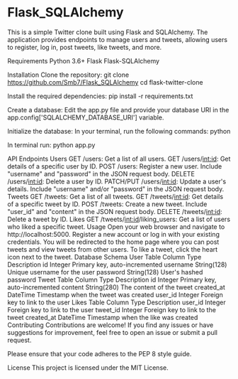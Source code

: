 # Flask_SQLAlchemy
This is a simple Twitter clone built using Flask and SQLAlchemy. The application provides endpoints to manage users and tweets, allowing users to register, log in, post tweets, like tweets, and more.

Requirements
Python 3.6+
Flask
Flask-SQLAlchemy

Installation
Clone the repository:
git clone https://github.com/Smb7/Flask_SQLAlchemy
cd flask-twitter-clone

Install the required dependencies:
pip install -r requirements.txt

Create a database:
Edit the app.py file and provide your database URI in the app.config['SQLALCHEMY_DATABASE_URI'] variable.

Initialize the database:
In your terminal, run the following commands:
python

In terminal run:
python app.py

API Endpoints
Users
GET /users: Get a list of all users.
GET /users/<int:id>: Get details of a specific user by ID.
POST /users: Register a new user. Include "username" and "password" in the JSON request body.
DELETE /users/<int:id>: Delete a user by ID.
PATCH/PUT /users/<int:id>: Update a user's details. Include "username" and/or "password" in the JSON request body.
Tweets
GET /tweets: Get a list of all tweets.
GET /tweets/<int:id>: Get details of a specific tweet by ID.
POST /tweets: Create a new tweet. Include "user_id" and "content" in the JSON request body.
DELETE /tweets/<int:id>: Delete a tweet by ID.
Likes
GET /tweets/<int:id>/liking_users: Get a list of users who liked a specific tweet.
Usage
Open your web browser and navigate to http://localhost:5000.
Register a new account or log in with your existing credentials.
You will be redirected to the home page where you can post tweets and view tweets from other users.
To like a tweet, click the heart icon next to the tweet.
Database Schema
User Table
Column	Type	Description
id	Integer	Primary key, auto-incremented
username	String(128)	Unique username for the user
password	String(128)	User's hashed password
Tweet Table
Column	Type	Description
id	Integer	Primary key, auto-incremented
content	String(280)	The content of the tweet
created_at	DateTime	Timestamp when the tweet was created
user_id	Integer	Foreign key to link to the user
Likes Table
Column	Type	Description
user_id	Integer	Foreign key to link to the user
tweet_id	Integer	Foreign key to link to the tweet
created_at	DateTime	Timestamp when the like was created
Contributing
Contributions are welcome! If you find any issues or have suggestions for improvement, feel free to open an issue or submit a pull request.

Please ensure that your code adheres to the PEP 8 style guide.

License
This project is licensed under the MIT License.



